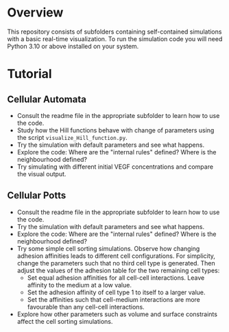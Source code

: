 # Overview

This repository consists of subfolders containing self-contained simulations with a basic real-time visualization.
To run the simulation code you will need Python 3.10 or above installed on your system.

# Tutorial

## Cellular Automata
- Consult the readme file in the appropriate subfolder to learn how to use the code.
- Study how the Hill functions behave with change of parameters using the script ```visualize_Hill_function.py```.
- Try the simulation with default parameters and see what happens.
- Explore the code: Where are the "internal rules" defined? Where is the neighbourhood defined?
- Try simulating with different initial VEGF concentrations and compare the visual output.

## Cellular Potts
- Consult the readme file in the appropriate subfolder to learn how to use the code.
- Try the simulation with default parameters and see what happens.
- Explore the code: Where are the "internal rules" defined? Where is the neighbourhood defined?
- Try some simple cell sorting simulations. Observe how changing adhesion affinities leads to different cell configurations. For simplicity, change the parameters such that no third cell type is generated. Then adjust the values of the adhesion table for the two remaining cell types:
  - Set equal adhesion affinities for all cell-cell interactions. Leave affinity to the medium at a low value.
  - Set the adhesion affinity of cell type 1 to itself to a larger value.
  - Set the affinities such that cell-medium interactions are more favourable than any cell-cell interactions.
- Explore how other parameters such as volume and surface constraints affect the cell sorting simulations.
